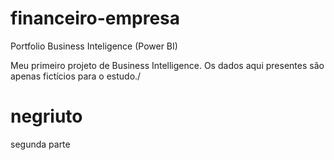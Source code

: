 # financeiro-empresa
Portfolio Business Inteligence (Power BI)

Meu primeiro projeto de Business Intelligence. Os dados aqui presentes são apenas fictícios para o estudo./
#  negriuto

segunda parte
